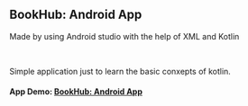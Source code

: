 <h2>BookHub: Android App</h2>
<p>Made by using Android studio with the help of XML and Kotlin</p>
<br>
<p> Simple application just to learn the basic conxepts of kotlin.
<br>
<h4>App Demo: <a href="https://www.youtube.com/watch?v=BBKTE4YZWgo">BookHub: Android App</a></h4>
